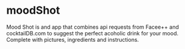 # moodShot

Mood Shot is and app that combines api requests from Facee++ and cocktailDB.com to suggest the perfect acoholic drink for your mood. Complete with pictures, ingredients and instructions.




